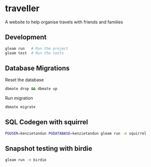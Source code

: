 # traveller

A website to help organise travels with friends and families

## Development

```sh
gleam run   # Run the project
gleam test  # Run the tests
```

## Database Migrations

Reset the database

```sh
dbmate drop && dbmate up
```

Run migration


```sh
dbmate migrate
```

## SQL Codegen with squirrel

```sh
PGUSER=kenzietandun PGDATABASE=kenzietandun gleam run -m squirrel
```

## Snapshot testing with birdie

```sh
gleam run -m birdie
```
